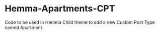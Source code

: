 # Hemma-Apartments-CPT
Code to be used in Hemma Child theme to add a new Custom Post Type named Apartment.
